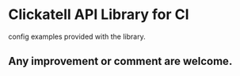 Clickatell API Library for CI
============================

config examples provided with the library.

Any improvement or comment are welcome.
---------------------------------------